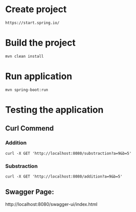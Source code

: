 # Create project

``` 
https://start.spring.io/
```

# Build the project

``` 
mvn clean install
```

# Run application

``` 
mvn spring-boot:run
```

# Testing the application

## Curl Commend

### Addition

``` 
curl -X GET 'http://localhost:8080/substraction?a=9&b=5'

```

### Substraction

```
curl -X GET 'http://localhost:8080/addition?a=9&b=5'
```


## Swagger Page:
http://localhost:8080/swagger-ui/index.html
